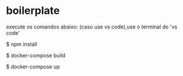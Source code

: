 # boilerplate
execute os comandos abaixo:     (caso use vs code),use o terminal do 'vs code'

$ npm install 
 
$ docker-compose build
 
$ docker-compose up

